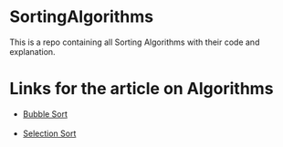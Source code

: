 # SortingAlgorithms
This is a repo containing all Sorting Algorithms with their code and explanation.
# Links for the article on Algorithms
<ul>
  <li><a href = "https://medium.com/@yakubakku43/bubble-sort-algorithm-b3f50220d3eb">Bubble Sort</a></li>
  <br>
  <li><a href = "https://medium.com/@yakubakku43/understanding-the-selection-sort-algorithm-a-step-by-step-guide-461773b41aab">Selection Sort </a></li>
</ul>
